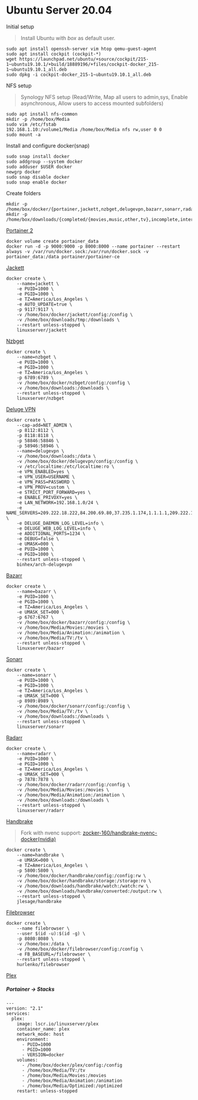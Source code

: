 # Ubuntu Server 20.04

Initial setup
> Install Ubuntu with *box* as default user.
```
sudo apt install openssh-server vim htop qemu-guest-agent
sudo apt install cockpit (cockpit-*)
wget https://launchpad.net/ubuntu/+source/cockpit/215-1~ubuntu19.10.1/+build/18889196/+files/cockpit-docker_215-1~ubuntu19.10.1_all.deb
sudo dpkg -i cockpit-docker_215-1~ubuntu19.10.1_all.deb
```

NFS setup
> Synology NFS setup (Read/Write, Map all users to admin,sys, Enable asynchronous, Allow users to access mounted subfolders)
```
sudo apt install nfs-common
mkdir -p /home/box/Media
sudo vim /etc/fstab
192.168.1.10:/volume1/Media /home/box/Media nfs rw,user 0 0
sudo mount -a
```

Install and configure docker(snap)
```
sudo snap install docker
sudo addgroup --system docker
sudo adduser $USER docker
newgrp docker
sudo snap disable docker
sudo snap enable docker
```

Create folders
```
mkdir -p /home/box/docker/{portainer,jackett,nzbget,delugevpn,bazarr,sonarr,radarr,handbrake,filebrowser}/config
mkdir -p /home/box/downloads/{completed/{movies,music,other,tv},incomplete,intermediate,nzb,queue,tmp,watch,handbrake/{converted,storage,watch}}

```

[Portainer 2](https://hub.docker.com/r/portainer/portainer-ce)
```
docker volume create portainer_data
docker run -d -p 9000:9000 -p 8000:8000 --name portainer --restart always -v /var/run/docker.sock:/var/run/docker.sock -v portainer_data:/data portainer/portainer-ce
```

[Jackett](https://hub.docker.com/r/linuxserver/jackett)
```
docker create \
	--name=jackett \
	-e PUID=1000 \
	-e PGID=1000 \
	-e TZ=America/Los_Angeles \
	-e AUTO_UPDATE=true \
	-p 9117:9117 \
	-v /home/box/docker/jackett/config:/config \
	-v /home/box/downloads/tmp:/downloads \
	--restart unless-stopped \
	linuxserver/jackett
```

[Nzbget](https://hub.docker.com/r/linuxserver/nzbget)
```
docker create \
	--name=nzbget \
	-e PUID=1000 \
	-e PGID=1000 \
	-e TZ=America/Los_Angeles \
	-p 6789:6789 \
	-v /home/box/docker/nzbget/config:/config \
	-v /home/box/downloads:/downloads \
	--restart unless-stopped \
	linuxserver/nzbget
```

[Deluge VPN](https://github.com/binhex/arch-delugevpn)
```
docker create \
	--cap-add=NET_ADMIN \
	-p 8112:8112 \
	-p 8118:8118 \
	-p 58846:58846 \
	-p 58946:58946 \
	--name=delugevpn \
	-v /home/box/downloads:/data \
	-v /home/box/docker/delugevpn/config:/config \
	-v /etc/localtime:/etc/localtime:ro \
	-e VPN_ENABLED=yes \
	-e VPN_USER=USERNAME \
	-e VPN_PASS=PASSWORD \
	-e VPN_PROV=custom \
	-e STRICT_PORT_FORWARD=yes \
	-e ENABLE_PRIVOXY=yes \
	-e LAN_NETWORK=192.168.1.0/24 \
	-e NAME_SERVERS=209.222.18.222,84.200.69.80,37.235.1.174,1.1.1.1,209.222.18.218,37.235.1.177,84.200.70.40,1.0.0.1 \
	-e DELUGE_DAEMON_LOG_LEVEL=info \
	-e DELUGE_WEB_LOG_LEVEL=info \
	-e ADDITIONAL_PORTS=1234 \
	-e DEBUG=false \
	-e UMASK=000 \
	-e PUID=1000 \
	-e PGID=1000 \
	--restart unless-stopped \
	binhex/arch-delugevpn
```

[Bazarr](https://hub.docker.com/r/linuxserver/bazarr)
```
docker create \
	--name=bazarr \
	-e PUID=1000 \
	-e PGID=1000 \
	-e TZ=America/Los_Angeles \
	-e UMASK_SET=000 \
	-p 6767:6767 \
	-v /home/box/docker/bazarr/config:/config \
	-v /home/box/Media/Movies:/movies \
	-v /home/box/Media/Animation:/animation \
	-v /home/box/Media/TV:/tv \
	--restart unless-stopped \
	linuxserver/bazarr
```

[Sonarr](https://hub.docker.com/r/linuxserver/sonarr)
```
docker create \
	--name=sonarr \
	-e PUID=1000 \
	-e PGID=1000 \
	-e TZ=America/Los_Angeles \
	-e UMASK_SET=000 \
	-p 8989:8989 \
	-v /home/box/docker/sonarr/config:/config \
	-v /home/box/Media/TV:/tv \
	-v /home/box/downloads:/downloads \
	--restart unless-stopped \
	linuxserver/sonarr
```

[Radarr](https://hub.docker.com/r/linuxserver/radarr)
```
docker create \
	--name=radarr \
	-e PUID=1000 \
	-e PGID=1000 \
	-e TZ=America/Los_Angeles \
	-e UMASK_SET=000 \
	-p 7878:7878 \
	-v /home/box/docker/radarr/config:/config \
	-v /home/box/Media/Movies:/movies \
	-v /home/box/Media/Animation:/animation \
	-v /home/box/downloads:/downloads \
	--restart unless-stopped \
	linuxserver/radarr
```

[Handbrake](https://hub.docker.com/r/jlesage/handbrake/)
> Fork with nvenc support: [zocker-160/handbrake-nvenc-docker(nvidia)](https://github.com/zocker-160/handbrake-nvenc-docker)
```
docker create \
	--name=handbrake \
	-e UMASK=000 \
	-e TZ=America/Los_Angeles \
	-p 5800:5800 \
	-v /home/box/docker/handbrake/config:/config:rw \
	-v /home/box/docker/handbrake/storage:/storage:ro \
	-v /home/box/downloads/handbrake/watch:/watch:rw \
	-v /home/box/downloads/handbrake/converted:/output:rw \
	--restart unless-stopped \
	jlesage/handbrake
```

[Filebrowser](https://hub.docker.com/r/hurlenko/filebrowser)
```
docker create \
	--name filebrowser \
	--user $(id -u):$(id -g) \
	-p 8080:8080 \
	-v /home/box:/data \
	-v /home/box/docker/filebrowser/config:/config \
	-e FB_BASEURL=/filebrowser \
	--restart unless-stopped \
	hurlenko/filebrowser
```

[Plex](https://www.plex.tv/)
##### Portainer -> Stacks
```
---
version: "2.1"
services:
  plex:
    image: lscr.io/linuxserver/plex
    container_name: plex
    network_mode: host
    environment:
      - PUID=1000
      - PGID=1000
      - VERSION=docker
    volumes:
      - /home/box/docker/plex/config:/config
      - /home/box/Media/TV:/tv
      - /home/box/Media/Movies:/movies
      - /home/box/Media/Animation:/animation
      - /home/box/Media/Optimized:/optimized
    restart: unless-stopped
```
